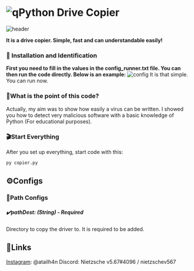 # ![q](https://i.hizliresim.com/7cyf88f.png)Python Drive Copier
![header](https://i.hizliresim.com/5d8sl8u.png)

**It is a drive copier. Simple, fast and can understandable easily!**

### 💾 Installation and Identification
**First you need to fill in the values in the config_runner.txt file. You can then run the code directly. Below is an example:**
![config](https://i.hizliresim.com/2nl76jr.png)
It is that simple. You can run now.

### 🤔What is the point of this code?
Actually, my aim was to show how easily a virus can be written. I showed you how to detect very malicious software with a basic knowledge of Python (For educational purposes).

### 🎬Start Everything
After you set up everything, start code with this:
```cmd
py copier.py
```

## ⚙️Configs

### 🔢Path Configs
##### ✔️**pathDest:** *(String)* - Required
Directory to copy the driver to. It is required to be added.


## 🔗Links
[Instagram](https://instagram.com/atailh4n): @atailh4n
Discord: Nietzsche v5.67#4096 / nietzschev567
